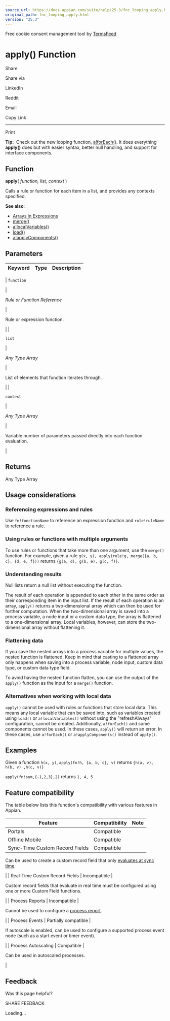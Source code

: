 ```yaml
---
source_url: https://docs.appian.com/suite/help/25.3/fnc_looping_apply.html
original_path: fnc_looping_apply.html
version: "25.3"
---
```


Free cookie consent management tool by [TermsFeed](https://www.termsfeed.com/)

# apply() Function

Share

Share via

LinkedIn

Reddit

Email

Copy Link

* * *

Print

**Tip:**  Check out the new looping function, [a!forEach()](fnc_looping_a_foreach.html). It does everything **apply()** does but with easier syntax, better null handling, and support for interface components.

## Function

**apply**( _function, list, context_ )

Calls a rule or function for each item in a list, and provides any contexts specified.

**See also**:

-   [Arrays in Expressions](parts-of-an-expression.html#arrays)
-   [merge()](fnc_looping_merge.html)
-   [a!localVariables()](fnc_evaluation_a_localvariables.html)
-   [load()](fnc_evaluation_load.html)
-   [a!applyComponents()](fnc_system_a_applycomponents.html)

## Parameters

| Keyword | Type | Description |
| --- | --- | --- |
|
`function`

 |

_Rule or Function Reference_

 |

Rule or expression function.

 |
|

`list`

 |

_Any Type Array_

 |

List of elements that function iterates through.

 |
|

`context`

 |

_Any Type Array_

 |

Variable number of parameters passed directly into each function evaluation.

 |

## Returns

Any Type Array

## Usage considerations

### Referencing expressions and rules

Use `fn!functionName` to reference an expression function and `rule!ruleName` to reference a rule.

### Using rules or functions with multiple arguments

To use rules or functions that take more than one argument, use the `merge()` function. For example, given a rule `g(x, y), apply(rule!g, merge({a, b, c}, {d, e, f}))` returns `{g(a, d), g(b, e), g(c, f)}`.

### Understanding results

Null lists return a null list without executing the function.

The result of each operation is appended to each other in the same order as their corresponding item in the input list. If the result of each operation is an array, `apply()` returns a two-dimensional array which can then be used for further computation. When the two-dimensional array is saved into a process variable, a node input or a custom data type, the array is flattened to a one-dimensional array. Local variables, however, can store the two-dimensional array without flattening it.

### Flattening data

If you save the nested arrays into a process variable for multiple values, the nested function is flattened. Keep in mind that casting to a flattened array only happens when saving into a process variable, node input, custom data type, or custom data type field.

To avoid having the nested function flatten, you can use the output of the `apply()` function as the input for a `merge()` function.

### Alternatives when working with local data

`apply()` cannot be used with rules or functions that store local data. This means any local variable that can be saved into, such as variables created using `load()` or `a!localVariables()` without using the "refreshAlways" configuration, cannot be created. Additionally, `a!forEach()` and some components cannot be used. In these cases, `apply()` will return an error. In these cases, use `a!forEach()` or `a!applyComponents()` instead of `apply()`.

## Examples

Given a function `h(x, y)`, `apply(fn!h, {a, b, c}, v)` returns `{h(a, v), h(b, v) ,h(c, v)}`

`apply(fn!sum,{-1,2,3},2)` returns `1, 4, 5`

## Feature compatibility

The table below lists this function's compatibility with various features in Appian.

| Feature | Compatibility | Note |
| --- | --- | --- |
| Portals | Compatible |  |
| Offline Mobile | Compatible |  |
| Sync-Time Custom Record Fields | Compatible |
Can be used to create a custom record field that only [evaluates at sync time](custom-record-fields.html#prodlink-sync-time-evaluations).

 |
| Real-Time Custom Record Fields | Incompatible |

Custom record fields that evaluate in real time must be configured using one or more Custom Field functions.

 |
| Process Reports | Incompatible |

Cannot be used to configure a [process report](Process_Reports.html).

 |
| Process Events | Partially compatible |

If autoscale is enabled, can be used to configure a supported process event node (such as a start event or timer event).

 |
| Process Autoscaling | Compatible |

Can be used in autoscaled processes.

 |

## Feedback

Was this page helpful?

SHARE FEEDBACK

Loading...